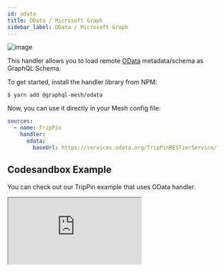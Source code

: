 ```yaml
---
id: odata
title: OData / Microsoft Graph
sidebar_label: OData / Microsoft Graph
---
```

![image](https://user-images.githubusercontent.com/20847995/79219762-87947a80-7e5b-11ea-903d-ba159935fa17.png)

This handler allows you to load remote [OData](https://www.odata.org/) metadata/schema as GraphQL Schema.

To get started, install the handler library from NPM:

```
$ yarn add @graphql-mesh/odata
```

Now, you can use it directly in your Mesh config file:

```yml
sources:
  - name: TripPin
    handler:
      odata:
        baseUrl: https://services.odata.org/TripPinRESTierService/
```

## Codesandbox Example

You can check out our TripPin example that uses OData handler.

<iframe
     src="https://codesandbox.io/embed/github/Urigo/graphql-mesh/tree/master/examples/odata-trippin?fontsize=14&hidenavigation=1&theme=dark&module=%2F.meshrc.yml"
     style={{width:"100%", height:"500px", border:"0", borderRadius: "4px", overflow:"hidden"}}
     title="odata-trippin-example"
     allow="geolocation; microphone; camera; midi; vr; accelerometer; gyroscope; payment; ambient-light-sensor; encrypted-media; usb"
     sandbox="allow-modals allow-forms allow-popups allow-scripts allow-same-origin"/>

## Config API Reference

{@import ../generated-markdown/ODataHandler.generated.md}
